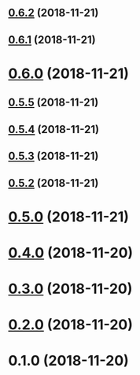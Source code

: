 ## [0.6.2](https://github.com/ProductOfAmerica/ipn-pal/compare/v0.6.1...v0.6.2) (2018-11-21)



## [0.6.1](https://github.com/ProductOfAmerica/ipn-pal/compare/v0.6.0...v0.6.1) (2018-11-21)



# [0.6.0](https://github.com/ProductOfAmerica/ipn-pal/compare/v0.5.5...v0.6.0) (2018-11-21)



## [0.5.5](https://github.com/ProductOfAmerica/ipn-pal/compare/v0.5.4...v0.5.5) (2018-11-21)



## [0.5.4](https://github.com/ProductOfAmerica/ipn-pal/compare/v0.5.3...v0.5.4) (2018-11-21)



## [0.5.3](https://github.com/ProductOfAmerica/ipn-pal/compare/v0.5.2...v0.5.3) (2018-11-21)



## [0.5.2](https://github.com/ProductOfAmerica/ipn-pal/compare/v0.5.0...v0.5.2) (2018-11-21)



# [0.5.0](https://github.com/ProductOfAmerica/ipn-pal/compare/v0.4.0...v0.5.0) (2018-11-21)



# [0.4.0](https://github.com/ProductOfAmerica/ipn-pal/compare/v0.3.0...v0.4.0) (2018-11-20)



# [0.3.0](https://github.com/ProductOfAmerica/ipn-pal/compare/v0.2.0...v0.3.0) (2018-11-20)



# [0.2.0](https://github.com/ProductOfAmerica/ipn-pal/compare/v0.1.0...v0.2.0) (2018-11-20)



# 0.1.0 (2018-11-20)




